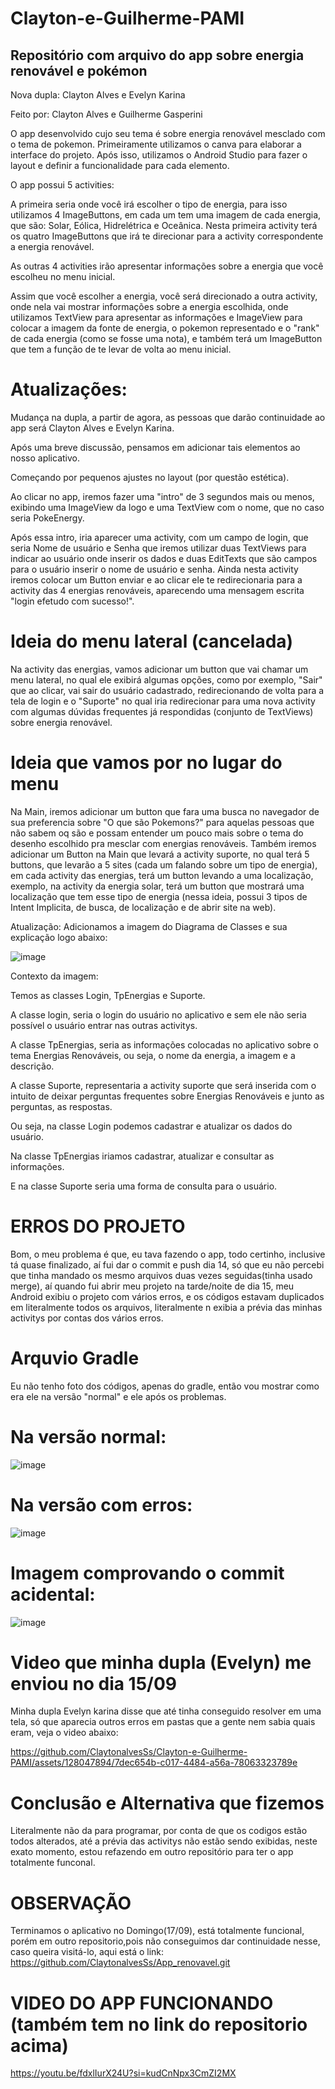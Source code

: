 # Clayton-e-Guilherme-PAMI
## Repositório com arquivo do app sobre energia renovável e pokémon

Nova dupla: Clayton Alves e Evelyn Karina

Feito por: Clayton Alves e Guilherme Gasperini

O app desenvolvido cujo seu tema é sobre energia renovável mesclado com o tema de pokemon.
Primeiramente utilizamos o canva para elaborar a interface do projeto.
Após isso, utilizamos o Android Studio para fazer o layout e definir a funcionalidade para cada elemento.

O app possui 5 activities:

A primeira seria onde você irá escolher o tipo de energia, para isso utilizamos 4 ImageButtons, em cada um tem uma imagem de cada energia, que são: Solar, Eólica, Hidrelétrica e Oceânica. Nesta primeira activity terá os quatro ImageButtons que irá te direcionar para a activity correspondente a energia renovável.

As outras 4 activities irão apresentar informações sobre a energia que você escolheu no menu inicial.

Assim que você escolher a energia, você será direcionado a outra activity, onde nela vai mostrar informações sobre a energia escolhida, onde utilizamos TextView para apresentar as informações e ImageView para colocar a imagem da fonte de energia, o pokemon representado e o "rank" de cada energia (como se fosse uma nota), e também terá um ImageButton que tem a função de te levar de volta ao menu inicial.

# Atualizações:
Mudança na dupla, a partir de agora, as pessoas que darão continuidade ao app será Clayton Alves e Evelyn Karina.

Após uma breve discussão, pensamos em adicionar tais elementos ao nosso aplicativo.

Começando por pequenos ajustes no layout (por questão estética).

Ao clicar no app, iremos fazer uma "intro" de 3 segundos mais ou menos, exibindo uma ImageView da logo e uma TextView com o nome, que no caso seria PokeEnergy.

Após essa intro, iria aparecer uma activity, com um campo de login, que seria Nome de usuário e Senha que iremos utilizar duas TextViews para indicar ao usuário onde inserir os dados e duas EditTexts que são campos para o usuário inserir o nome de usuário e senha. Ainda nesta activity iremos colocar um Button enviar e ao clicar ele te  redirecionaria para a activity das 4 energias renováveis, aparecendo uma mensagem escrita "login efetudo com sucesso!".

# Ideia do menu lateral (cancelada)
Na activity das energias, vamos adicionar um button que vai chamar um menu lateral, no qual ele exibirá algumas opções, como por exemplo, "Sair" que ao clicar,  vai sair do usuário cadastrado, redirecionando de volta para a tela de login e o "Suporte" no qual iria redirecionar para uma nova activity com algumas dúvidas frequentes já respondidas (conjunto de TextViews) sobre energia renovável.

# Ideia que vamos por no lugar do menu
Na Main, iremos adicionar um button que fara uma busca no navegador de sua preferencia sobre "O que são Pokemons?" para aquelas pessoas que não sabem oq são e possam entender um pouco mais sobre o tema do desenho escolhido pra mesclar com energias renováveis. Também iremos adicionar um Button na Main que levará a activity suporte, no qual terá 5 buttons, que levarão a 5 sites (cada um falando sobre um tipo de energia), em cada activity das energias, terá um button levando a uma localização, exemplo, na activity da energia solar, terá um button que mostrará uma localização que tem esse tipo de energia (nessa ideia, possui 3 tipos de Intent Implicita, de busca, de localização e de abrir site na web).

Atualização:
Adicionamos a imagem do Diagrama de Classes e sua explicação logo abaixo:

![image](https://github.com/ClaytonalvesSs/Clayton-e-Guilherme-PAMI/assets/128047894/03b8c823-3109-448d-8dcf-598121899b4d)

Contexto da imagem:

Temos as classes Login, TpEnergias e Suporte. 

A classe login, seria o login do usuário no aplicativo e sem ele não seria possível o usuário entrar nas outras activitys.  

A classe TpEnergias, seria as informações colocadas no aplicativo sobre o tema Energias Renováveis, ou seja, o nome da energia, a imagem e a descrição. 

A classe Suporte, representaria a activity suporte que será inserida com o intuito de deixar perguntas frequentes sobre Energias Renováveis e junto as perguntas, as respostas. 

Ou seja, na classe Login podemos cadastrar e atualizar os dados do usuário. 

Na classe TpEnergias iriamos cadastrar, atualizar e consultar as informações. 

E na classe Suporte seria uma forma de consulta para o usuário.

# ERROS DO PROJETO 
Bom, o meu problema é que, eu tava fazendo o app, todo certinho, inclusive tá quase finalizado, aí fui dar o commit e push dia 14, só que eu não percebi que tinha mandado os mesmo arquivos duas vezes seguidas(tinha usado merge), aí quando fui abrir meu projeto na tarde/noite de dia 15, meu Android exibiu o projeto com vários erros, e os códigos estavam duplicados em literalmente todos os arquivos, literalmente n exibia a prévia das minhas activitys por contas dos vários erros.

# Arquvio Gradle
Eu não tenho foto dos códigos, apenas do gradle, então vou mostrar como era ele na versão "normal" e ele após os problemas.

# Na versão normal: 

![image](https://github.com/ClaytonalvesSs/Clayton-e-Guilherme-PAMI/assets/128047894/bb29eefd-d059-4cd8-9a1e-dd031b67d98e)

# Na versão com erros:

![image](https://github.com/ClaytonalvesSs/Clayton-e-Guilherme-PAMI/assets/128047894/294b86cd-b23c-4141-b02b-ff9dd46905a3)

# Imagem comprovando o commit acidental:

![image](https://github.com/ClaytonalvesSs/Clayton-e-Guilherme-PAMI/assets/128047894/e034d479-6077-48df-ab56-35e19c007da6)

# Video que minha dupla (Evelyn) me enviou no dia 15/09
Minha dupla Evelyn karina disse que até tinha conseguido resolver em uma tela, só que aparecia outros erros em pastas que a gente nem sabia quais eram, veja o video abaixo: 

https://github.com/ClaytonalvesSs/Clayton-e-Guilherme-PAMI/assets/128047894/7dec654b-c017-4484-a56a-78063323789e

# Conclusão e Alternativa que fizemos
Literalmente não da para programar, por conta de que os codigos estão todos alterados, até a prévia das activitys não estão sendo exibidas, neste exato momento, estou refazendo em outro repositório para ter o app totalmente funconal.

# OBSERVAÇÃO
Terminamos o aplicativo no Domingo(17/09), está totalmente funcional, porém em outro repositorio,pois não conseguimos dar continuidade nesse, caso queira visitá-lo, aqui está o link: https://github.com/ClaytonalvesSs/App_renovavel.git

# VIDEO DO APP FUNCIONANDO (também tem no link do repositorio acima)

https://youtu.be/fdxlIurX24U?si=kudCnNpx3CmZI2MX
